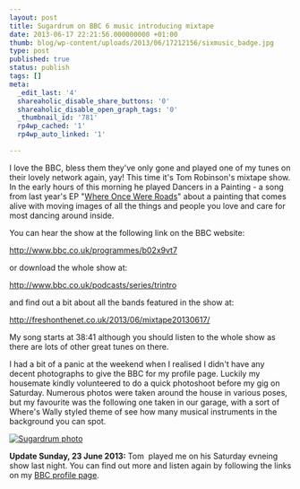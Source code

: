 ```yaml
---
layout: post
title: Sugardrum on BBC 6 music introducing mixtape
date: 2013-06-17 22:21:56.000000000 +01:00
thumb: blog/wp-content/uploads/2013/06/17212156/sixmusic_badge.jpg
type: post
published: true
status: publish
tags: []
meta:
  _edit_last: '4'
  shareaholic_disable_share_buttons: '0'
  shareaholic_disable_open_graph_tags: '0'
  _thumbnail_id: '781'
  rp4wp_cached: '1'
  rp4wp_auto_linked: '1'

---
```

<p>I love the BBC, bless them they've only gone and played one of my tunes on their lovely network again, yay! This time it's Tom Robinson's mixtape show. In the early hours of this morning he played Dancers in a Painting - a song from last year's EP "<a title="Download Where Once were Roads by Sugardrum on Bandcamp" href="http://sugardrum.bandcamp.com/album/where-once-were-roads" target="_blank">Where Once Were Roads</a>" about a painting that comes alive with moving images of all the things and people you love and care for most dancing around inside.</p>

<p>You can hear the show at the following link on the BBC website:</p>
<p><a title="BBC Radio 6 Music - The BBC Introducing Mixtape, 17/06/2013" href="http://www.bbc.co.uk/programmes/b02x9vt7" target="_blank">http://www.bbc.co.uk/programmes/b02x9vt7</a></p>
<p>or download the whole show at:</p>
<p><a title="BBC - Podcasts and Downloads" href="http://www.bbc.co.uk/podcasts/series/trintro" target="_blank">http://www.bbc.co.uk/podcasts/series/trintro</a></p>
<p>and find out a bit about all the bands featured in the show at:</p>
<p><a title="Introducing Mixtape 17/06/2013" href="http://freshonthenet.co.uk/2013/06/mixtape20130617/" target="_blank">http://freshonthenet.co.uk/2013/06/mixtape20130617/</a></p>
<p>My song starts at 38:41 although you should listen to the whole show as there are lots of other great tunes on there.</p>
<p>I had a bit of a panic at the weekend when I realised I didn't have any decent photographs to give the BBC for my profile page. Luckily my housemate kindly volunteered to do a quick photoshoot before my gig on Saturday. Numerous photos were taken around the house in various poses, but my favourite was the following one taken in our garage, with a sort of Where's Wally styled theme of see how many musical instruments in the background you can spot.</p>
<p><a href="http://files.sugardrum.com/blog/wp-content/uploads/2013/06/17212156/sugardrum-garage-780.jpg" class="fresco"><img class="size-medium wp-image-779 " alt="Sugardrum photo" src="http://files.sugardrum.com/blog/wp-content/uploads/2013/06/17212156/sugardrum-garage-780-150x150.jpg" /></a></p>
<p><strong>Update Sunday, 23 June 2013:</strong> Tom  played me on his Saturday evneing show last night. You can find out more and listen again by following the links on my <a title="Sugardrum on the BBC" href="http://www.bbc.co.uk/music/artists/ec5a1f87-9ec3-4893-bf62-2405f71be622" target="_blank">BBC profile page</a>.</p>
